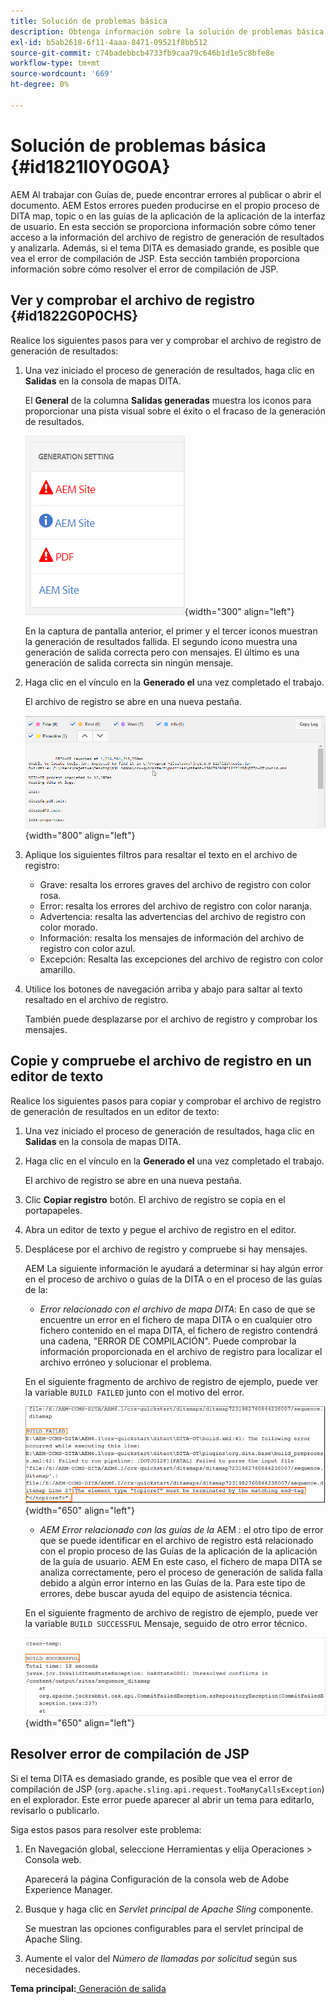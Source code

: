 ```yaml
---
title: Solución de problemas básica
description: Obtenga información sobre la solución de problemas básica
exl-id: b5ab2618-6f11-4aaa-8471-09521f8bb512
source-git-commit: c74badebbcb4733fb9caa79c646b1d1e5c8bfe8e
workflow-type: tm+mt
source-wordcount: '669'
ht-degree: 0%

---
```


# Solución de problemas básica {#id1821I0Y0G0A}

AEM Al trabajar con Guías de, puede encontrar errores al publicar o abrir el documento. AEM Estos errores pueden producirse en el propio proceso de DITA map, topic o en las guías de la aplicación de la aplicación de la interfaz de usuario. En esta sección se proporciona información sobre cómo tener acceso a la información del archivo de registro de generación de resultados y analizarla. Además, si el tema DITA es demasiado grande, es posible que vea el error de compilación de JSP. Esta sección también proporciona información sobre cómo resolver el error de compilación de JSP.

## Ver y comprobar el archivo de registro {#id1822G0P0CHS}

Realice los siguientes pasos para ver y comprobar el archivo de registro de generación de resultados:

1. Una vez iniciado el proceso de generación de resultados, haga clic en **Salidas** en la consola de mapas DITA.

   El **General** de la columna **Salidas generadas** muestra los iconos para proporcionar una pista visual sobre el éxito o el fracaso de la generación de resultados.

   ![](images/output-general-settings.png){width="300" align="left"}

   En la captura de pantalla anterior, el primer y el tercer iconos muestran la generación de resultados fallida. El segundo icono muestra una generación de salida correcta pero con mensajes. El último es una generación de salida correcta sin ningún mensaje.

1. Haga clic en el vínculo en la **Generado el** una vez completado el trabajo.

   El archivo de registro se abre en una nueva pestaña.

   ![](images/log-file.png){width="800" align="left"}

1. Aplique los siguientes filtros para resaltar el texto en el archivo de registro:
   - Grave: resalta los errores graves del archivo de registro con color rosa.
   - Error: resalta los errores del archivo de registro con color naranja.
   - Advertencia: resalta las advertencias del archivo de registro con color morado.
   - Información: resalta los mensajes de información del archivo de registro con color azul.
   - Excepción: Resalta las excepciones del archivo de registro con color amarillo.
1. Utilice los botones de navegación arriba y abajo para saltar al texto resaltado en el archivo de registro.

   También puede desplazarse por el archivo de registro y comprobar los mensajes.


## Copie y compruebe el archivo de registro en un editor de texto

Realice los siguientes pasos para copiar y comprobar el archivo de registro de generación de resultados en un editor de texto:

1. Una vez iniciado el proceso de generación de resultados, haga clic en **Salidas** en la consola de mapas DITA.

1. Haga clic en el vínculo en la **Generado el** una vez completado el trabajo.

   El archivo de registro se abre en una nueva pestaña.

1. Clic **Copiar registro** botón. El archivo de registro se copia en el portapapeles.
1. Abra un editor de texto y pegue el archivo de registro en el editor.

1. Desplácese por el archivo de registro y compruebe si hay mensajes.

   AEM La siguiente información le ayudará a determinar si hay algún error en el proceso de archivo o guías de la DITA o en el proceso de las guías de la:

   - *Error relacionado con el archivo de mapa DITA*: En caso de que se encuentre un error en el fichero de mapa DITA o en cualquier otro fichero contenido en el mapa DITA, el fichero de registro contendrá una cadena, &quot;ERROR DE COMPILACIÓN&quot;. Puede comprobar la información proporcionada en el archivo de registro para localizar el archivo erróneo y solucionar el problema.

   En el siguiente fragmento de archivo de registro de ejemplo, puede ver la variable `BUILD FAILED` junto con el motivo del error.

   ![](images/dita-error-in-log-file.png){width="650" align="left"}

   - *AEM Error relacionado con las guías de la* AEM : el otro tipo de error que se puede identificar en el archivo de registro está relacionado con el propio proceso de las Guías de la aplicación de la aplicación de la guía de usuario. AEM En este caso, el fichero de mapa DITA se analiza correctamente, pero el proceso de generación de salida falla debido a algún error interno en las Guías de la. Para este tipo de errores, debe buscar ayuda del equipo de asistencia técnica.

   En el siguiente fragmento de archivo de registro de ejemplo, puede ver la variable `BUILD SUCCESSFUL` Mensaje, seguido de otro error técnico.

   ![](images/process-error-in-log-file.png){width="650" align="left"}


## Resolver error de compilación de JSP

Si el tema DITA es demasiado grande, es posible que vea el error de compilación de JSP \(`org.apache.sling.api.request.TooManyCallsException`\) en el explorador. Este error puede aparecer al abrir un tema para editarlo, revisarlo o publicarlo.

Siga estos pasos para resolver este problema:

1. En Navegación global, seleccione Herramientas y elija Operaciones \> Consola web.

   Aparecerá la página Configuración de la consola web de Adobe Experience Manager.

1. Busque y haga clic en *Servlet principal de Apache Sling* componente.

   Se muestran las opciones configurables para el servlet principal de Apache Sling.

1. Aumente el valor del *Número de llamadas por solicitud* según sus necesidades.


**Tema principal:**[ Generación de salida](generate-output.md)
